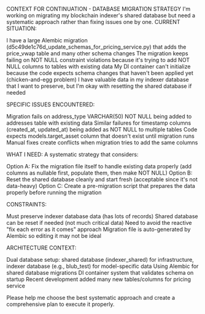 CONTEXT FOR CONTINUATION - DATABASE MIGRATION STRATEGY
I'm working on migrating my blockchain indexer's shared database but need a systematic approach rather than fixing issues one by one.
CURRENT SITUATION:

I have a large Alembic migration (d5c49de1c76d_update_schemas_for_pricing_service.py) that adds the price_vwap table and many other schema changes
The migration keeps failing on NOT NULL constraint violations because it's trying to add NOT NULL columns to tables with existing data
My DI container can't initialize because the code expects schema changes that haven't been applied yet (chicken-and-egg problem)
I have valuable data in my indexer database that I want to preserve, but I'm okay with resetting the shared database if needed

SPECIFIC ISSUES ENCOUNTERED:

Migration fails on address_type VARCHAR(50) NOT NULL being added to addresses table with existing data
Similar failures for timestamp columns (created_at, updated_at) being added as NOT NULL to multiple tables
Code expects models.target_asset column that doesn't exist until migration runs
Manual fixes create conflicts when migration tries to add the same columns

WHAT I NEED:
A systematic strategy that considers:

Option A: Fix the migration file itself to handle existing data properly (add columns as nullable first, populate them, then make NOT NULL)
Option B: Reset the shared database cleanly and start fresh (acceptable since it's not data-heavy)
Option C: Create a pre-migration script that prepares the data properly before running the migration

CONSTRAINTS:

Must preserve indexer database data (has lots of records)
Shared database can be reset if needed (not much critical data)
Need to avoid the reactive "fix each error as it comes" approach
Migration file is auto-generated by Alembic so editing it may not be ideal

ARCHITECTURE CONTEXT:

Dual database setup: shared database (indexer_shared) for infrastructure, indexer database (e.g., blub_test) for model-specific data
Using Alembic for shared database migrations
DI container system that validates schema on startup
Recent development added many new tables/columns for pricing service

Please help me choose the best systematic approach and create a comprehensive plan to execute it properly.